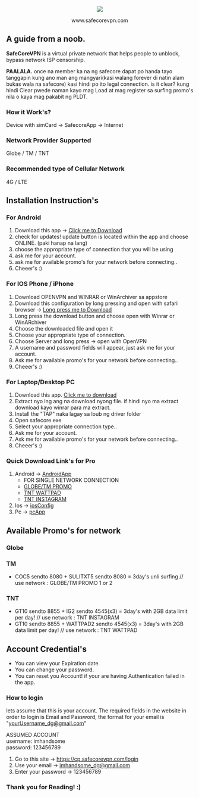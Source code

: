 <p align="center"><img src="http://ww1.prweb.com/prfiles/2009/05/03/66459/SafeCoreLogo.jpg"></p>
<p align="center"> www.safecorevpn.com </p>

## A guide from a noob.

**SafeCoreVPN** is a virtual private network that helps people to unblock, bypass network ISP censorship.

**PAALALA.**
once na member ka na ng safecore dapat po handa tayo tanggapin kung ano man ang mangyari(kasi walang forever di natin alam bukas wala na safecore) kasi hindi po ito legal connection. is it clear? kung hindi Clear pwede naman kayo mag Load at mag register sa surfing promo's nila o kaya mag pakabit ng PLDT.

### How it Work's?

Device with simCard -> SafecoreApp -> Internet 

### Network Provider Supported
Globe / TM / TNT

### Recommended type of Cellular Network 
4G / LTE

## Installation Instruction's

### For Android
1. Download this app -> [Click me to Download](https://www.mediafire.com/?k26dvvx428w19zb)
2. check for updates! update button is located within the app and choose ONLINE. (paki hanap na lang)
3. choose the appropriate type of connection that you will be using
4. ask me for your account.
5. ask me for available promo's for your network before connecting..
6. Cheeer's :) 

### For IOS Phone / iPhone
1. Download OPENVPN and WINRAR or WinArchiver sa appstore
2. Download this configuration by long pressing and open with safari browser -> [Long press me to Download](http://www.mediafire.com/file/1uvlvtzp58fepp6/iosSafecore.rar)
3. Long press the download button and choose open with Winrar or WinARchiver
4. Choose the downloaded file and open it
5. Choose your appropriate type of connection.
6. Choose Server and long press -> open with OpenVPN
7. A username and password fields will appear, just ask me for your account.
8. Ask me for available promo's for your network before connecting..
9. Cheeer's :)

### For Laptop/Desktop PC
1. Download this app. [Click me to download](http://www.mediafire.com/file/egro4vxlvsks6ot/pcSafecore.zip)
2. Extract nyo lng ang  na download nyong file. if hindi nyo ma extract download kayo winrar para ma extract.
3. Install the "TAP" naka lagay sa loub ng driver folder
4. Open safecore.exe
5. Select your appropriate connection type..
6. Ask me for your account.
7. Ask me for available promo's for your network before connecting..
8. Cheeer's :)

### Quick Download Link's for Pro
1. Android -> [AndroidApp](https://www.mediafire.com/?k26dvvx428w19zb) </br>
    * FOR SINGLE NETWORK CONNECTION </br>
    * [GLOBE/TM PROMO](http://www.mediafire.com/file/a04nb72b1rdrqxa/SafecoreVPN_GTM.apk) </br>
    * [TNT WATTPAD](http://www.mediafire.com/file/62sk7ac12y73b1u/SafecoreVPN_Wattpad.apk) </br>
    * [TNT INSTAGRAM](http://www.mediafire.com/file/4pdmdf2f505ffxf/SafecoreVPN_Instagram.apk) </br>
2. Ios -> [iosConfig](http://www.mediafire.com/file/1uvlvtzp58fepp6/iosSafecore.rar)
3. Pc -> [pcApp](http://www.mediafire.com/file/egro4vxlvsks6ot/pcSafecore.zip)

## Available Promo's for network
### Globe
### TM
* COC5 sendto 8080 + SULITXT5 sendto 8080 = 3day's unli surfing // use network : GLOBE/TM PROMO 1 or 2
### TNT
* GT10 sendto 8855 + IG2 sendto 4545(x3) = 3day's with 2GB data limit per day! // use network : TNT INSTAGRAM
* GT10 sendto 8855 + WATTPAD2 sendto 4545(x3) = 3day's with 2GB data limit per day! // use network : TNT WATTPAD

## Account Credential's

* You can view your Expiration date.
* You can change your password.
* You can reset you Account! if your are having Authentication failed in the app.

### How to login

lets assume that this is your account. The required fields in the website in order to login is Email and Password, the format for your email is "yourUsername_dg@gmail.com"


ASSUMED ACCOUNT </br>
username: imhandsome </br>
password: 123456789

1. Go to this site     ->  https://cp.safecorevpn.com/login
2. Use your email     ->  imhandsome_dg@gmail.com
3. Enter your password ->  123456789

### Thank you for Reading! :) 

